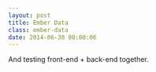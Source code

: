 ```yaml
---
layout: post
title: Ember Data
class: ember-data
date: 2014-06-30 00:00:00
---
```


And testing front-end + back-end together.